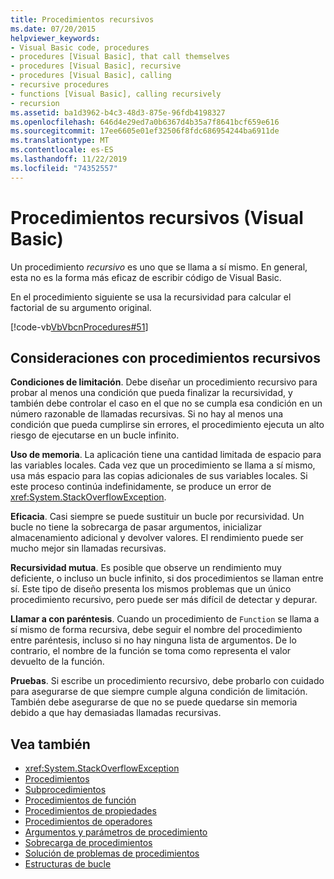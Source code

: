 ```yaml
---
title: Procedimientos recursivos
ms.date: 07/20/2015
helpviewer_keywords:
- Visual Basic code, procedures
- procedures [Visual Basic], that call themselves
- procedures [Visual Basic], recursive
- procedures [Visual Basic], calling
- recursive procedures
- functions [Visual Basic], calling recursively
- recursion
ms.assetid: ba1d3962-b4c3-48d3-875e-96fdb4198327
ms.openlocfilehash: 646d4e29ed7a0b6367d4b35a7f8641bcf659e616
ms.sourcegitcommit: 17ee6605e01ef32506f8fdc686954244ba6911de
ms.translationtype: MT
ms.contentlocale: es-ES
ms.lasthandoff: 11/22/2019
ms.locfileid: "74352557"
---
```

# <a name="recursive-procedures-visual-basic"></a>Procedimientos recursivos (Visual Basic)

Un procedimiento *recursivo* es uno que se llama a sí mismo. En general, esta no es la forma más eficaz de escribir código de Visual Basic.  
  
 En el procedimiento siguiente se usa la recursividad para calcular el factorial de su argumento original.  
  
 [!code-vb[VbVbcnProcedures#51](~/samples/snippets/visualbasic/VS_Snippets_VBCSharp/VbVbcnProcedures/VB/Class1.vb#51)]  
  
## <a name="considerations-with-recursive-procedures"></a>Consideraciones con procedimientos recursivos

 **Condiciones de limitación**. Debe diseñar un procedimiento recursivo para probar al menos una condición que pueda finalizar la recursividad, y también debe controlar el caso en el que no se cumpla esa condición en un número razonable de llamadas recursivas. Si no hay al menos una condición que pueda cumplirse sin errores, el procedimiento ejecuta un alto riesgo de ejecutarse en un bucle infinito.

 **Uso de memoria**. La aplicación tiene una cantidad limitada de espacio para las variables locales. Cada vez que un procedimiento se llama a sí mismo, usa más espacio para las copias adicionales de sus variables locales. Si este proceso continúa indefinidamente, se produce un error de <xref:System.StackOverflowException>.

 **Eficacia**. Casi siempre se puede sustituir un bucle por recursividad. Un bucle no tiene la sobrecarga de pasar argumentos, inicializar almacenamiento adicional y devolver valores. El rendimiento puede ser mucho mejor sin llamadas recursivas.

 **Recursividad mutua**. Es posible que observe un rendimiento muy deficiente, o incluso un bucle infinito, si dos procedimientos se llaman entre sí. Este tipo de diseño presenta los mismos problemas que un único procedimiento recursivo, pero puede ser más difícil de detectar y depurar.

 **Llamar a con paréntesis**. Cuando un procedimiento de `Function` se llama a sí mismo de forma recursiva, debe seguir el nombre del procedimiento entre paréntesis, incluso si no hay ninguna lista de argumentos. De lo contrario, el nombre de la función se toma como representa el valor devuelto de la función.

 **Pruebas**. Si escribe un procedimiento recursivo, debe probarlo con cuidado para asegurarse de que siempre cumple alguna condición de limitación. También debe asegurarse de que no se puede quedarse sin memoria debido a que hay demasiadas llamadas recursivas.

## <a name="see-also"></a>Vea también

- <xref:System.StackOverflowException>
- [Procedimientos](index.md)
- [Subprocedimientos](sub-procedures.md)
- [Procedimientos de función](function-procedures.md)
- [Procedimientos de propiedades](property-procedures.md)
- [Procedimientos de operadores](operator-procedures.md)
- [Argumentos y parámetros de procedimiento](procedure-parameters-and-arguments.md)
- [Sobrecarga de procedimientos](procedure-overloading.md)
- [Solución de problemas de procedimientos](troubleshooting-procedures.md)
- [Estructuras de bucle](../control-flow/loop-structures.md)

